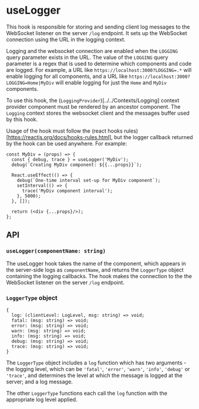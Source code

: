 # useLogger

This hook is responsible for storing and sending client log messages to the WebSocket listener on the server `/log` endpoint. It sets up the WebSocket connection using the URL in the logging context.

Logging and the websocket connection are enabled when the `LOGGING` query parameter exists in the URL. The value of the `LOGGING` query parameter is a regex that is used to determine which components and code are logged. For example, a URL like `https://localhost:3000?LOGGING=.*` will enable logging for all components, and a URL like `https://localhost:3000?LOGGING=Home|MyDiv` will enable logging for just the `Home` and `MyDiv` components.

To use this hook, the (`LoggingProvider`)[../../Contexts/Logging] context provider component must be rendered by an ancestor component. The `Logging` context stores the websocket client and the messages buffer used by this hook.

Usage of the hook must follow the (react hooks rules)[https://reactjs.org/docs/hooks-rules.html], but the logger callback returned by the hook can be used anywhere. For example:

```
const MyDiv = (props) => {
  const { debug, trace } = useLogger('MyDiv');
  debug(`Creating MyDiv component: ${{...props}}`);

  React.useEffect(() => {
    debug(`One-time interval set-up for MyDiv component`);
    setInterval(() => {
      trace('MyDiv component interval');
    }, 5000);
  }, []);

  return (<div {...props}/>);
};
```

## API

### `useLogger(componentName: string)`

The useLogger hook takes the name of the component, which appears in the server-side logs as `componentName`, and returns the `LoggerType` object containing the logging callbacks. The hook makes the connection to the the WebSocket listener on the server `/log` endpoint.

### `LoggerType` object

```
{
  log: (clientLevel: LogLevel, msg: string) => void;
  fatal: (msg: string) => void;
  error: (msg: string) => void;
  warn: (msg: string) => void;
  info: (msg: string) => void;
  debug: (msg: string) => void;
  trace: (msg: string) => void;
}
```

The `LoggerType` object includes a `log` function which has two arguments - the logging level, which can be `'fatal'`, `'error'`, `'warn'`, `'info'`, `'debug'` or `'trace'`, and determines the level at which the message is logged at the server; and a log message.

The other `LoggerType` functions each call the `log` function with the appropriate log level applied.
